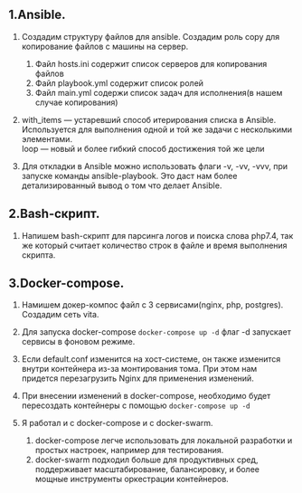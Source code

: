 ## 1.Ansible.

1) Создадим структуру файлов для ansible. Создадим роль copy для копирование файлов с машины на сервер.
    1) Файл hosts.ini содержит список серверов для копирования файлов
    2) Файл playbook.yml содержит список ролей 
    3) Файл main.yml содержи список задач для исполнения(в нашем случае копирования)  


2) with_items — устаревший способ итерирования списка в Ansible. Используется для выполнения одной и той же задачи с несколькими элементами.  
loop — новый и более гибкий способ достижения той же цели

3) Для откладки в Ansible можно использовать флаги -v, -vv, -vvv, при запуске команды ansible-playbook. Это даст нам более детализированный вывод о том что делает Ansible.

## 2.Bash-скрипт.
1) Напишем bash-скрипт для парсинга логов и поиска слова php7.4, так же который считает количество строк в файле и время выполнения скрипта.

## 3.Docker-compose.

1) Намишем докер-компос файл с 3 сервисами(nginx, php, postgres). Создадим сеть vita.

2) Для запуска docker-compose ```docker-compose up -d``` флаг -d запускает сервисы в фоновом режиме.

3) Если default.conf изменится на хост-системе, он также изменится внутри контейнера из-за монтирования тома. При этом нам придется перезагрузить Nginx для применения изменений.

4) При внесении изменений в docker-compose, необходимо будет пересоздать контейнеры с помощью ```docker-compose up -d```

5) Я работал и с docker-compose и с docker-swarm.
    1) docker-compose легче использовать для локальной разработки и простых настроек, например для тестирования.
    2) docker-swarm подходил больше для продуктивных сред, поддерживает масштабирование, балансировку, и более мощные инструменты оркестрации контейнеров.
